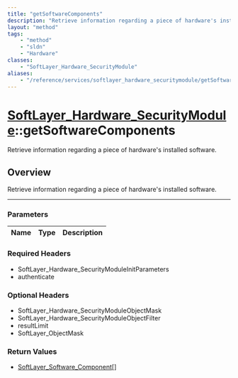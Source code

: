 ```yaml
---
title: "getSoftwareComponents"
description: "Retrieve information regarding a piece of hardware's installed software."
layout: "method"
tags:
    - "method"
    - "sldn"
    - "Hardware"
classes:
    - "SoftLayer_Hardware_SecurityModule"
aliases:
    - "/reference/services/softlayer_hardware_securitymodule/getSoftwareComponents"
---
```

# [SoftLayer_Hardware_SecurityModule](/reference/services/SoftLayer_Hardware_SecurityModule)::getSoftwareComponents


Retrieve information regarding a piece of hardware's installed software.


## Overview 
Retrieve information regarding a piece of hardware's installed software.

-----

### Parameters 
|Name | Type | Description |
| --- | --- | --- |


### Required Headers
* SoftLayer_Hardware_SecurityModuleInitParameters
* authenticate


### Optional Headers
* SoftLayer_Hardware_SecurityModuleObjectMask
* SoftLayer_Hardware_SecurityModuleObjectFilter
* resultLimit
* SoftLayer_ObjectMask

### Return Values
* <a href='/reference/datatypes/SoftLayer_Software_Component'>SoftLayer_Software_Component[] </a>





